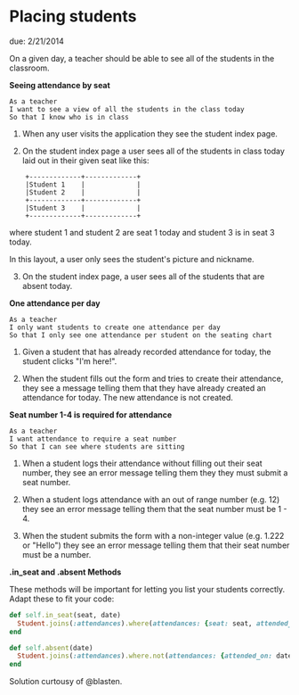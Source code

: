 # Placing students

due: 2/21/2014

On a given day, a teacher should be able to see all of the students in the
classroom.

**Seeing attendance by seat**

```
As a teacher
I want to see a view of all the students in the class today
So that I know who is in class
```

1. When any user visits the application they see the student index page.

2. On the student index page a user sees all of the students in class today
   laid out in their given seat like this:

```
    +-------------+-------------+
    |Student 1    |             |
    |Student 2    |             |
    +-------------+-------------+
    |Student 3    |             |
    +-------------+-------------+
```

   where student 1 and student 2 are seat 1 today and student 3 is in seat 3
   today.

   In this layout, a user only sees the student's picture and nickname.

3. On the student index page, a user sees all of the students that are absent
   today.


**One attendance per day**

```
As a teacher
I only want students to create one attendance per day
So that I only see one attendance per student on the seating chart
```

1. Given a student that has already recorded attendance for today, the student
   clicks "I'm here!".

2. When the student fills out the form and tries to create their attendance,
   they see a message telling them that they have already created an attendance
   for today. The new attendance is not created.


**Seat number 1-4 is required for attendance**

```
As a teacher
I want attendance to require a seat number
So that I can see where students are sitting
```

1. When a student logs their attendance without filling out their seat number,
   they see an error message telling them they they must submit a seat number.

3. When a student logs attendance with an out of range number (e.g. 12) they see an
   error message telling them that the seat number must be 1 - 4.

4. When the student submits the form with a non-integer value (e.g. 1.222 or
   "Hello") they see an error message telling them that their seat number must be
   a number.

**.in_seat and .absent Methods**

These methods will be important for letting you list your students correctly. Adapt these to fit your code:

```ruby
def self.in_seat(seat, date)
  Student.joins(:attendances).where(attendances: {seat: seat, attended_on: date})
end

def self.absent(date)
  Student.joins(:attendances).where.not(attendances: {attended_on: date})
end
```

Solution curtousy of @blasten.
